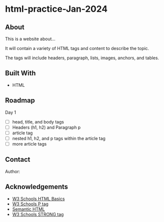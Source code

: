 # html-practice-Jan-2024

## About

This is a website about...

It will contain a variety of HTML tags and content to describe the topic.

The tags will include headers, paragraph, lists, images, anchors, and tables.

## Built With

* HTML

## Roadmap

Day 1

- [ ] head, title, and body tags
- [ ] Headers (h1, h2) and Paragraph p
- [ ] article tag
- [ ] nested h1, h2, and p tags within the article tag
- [ ] more article tags

## Contact

Author: 

## Acknowledgements

* [W3 Schools HTML Basics](https://www.w3schools.com/html/html_basic.asp)
* [W3 Schools P tag](https://www.w3schools.com/tags/tag_p.asp)
* [Semantic HTML](https://www.semrush.com/blog/semantic-html5-guide/)
* [W3 Schools STRONG tag](https://www.w3schools.com/tags/tag_strong.asp)